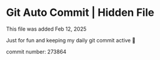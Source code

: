 # Git Auto Commit | Hidden File

This file was added Feb 12, 2025

Just for fun and keeping my daily git commit active 🤪

commit number: 273864
